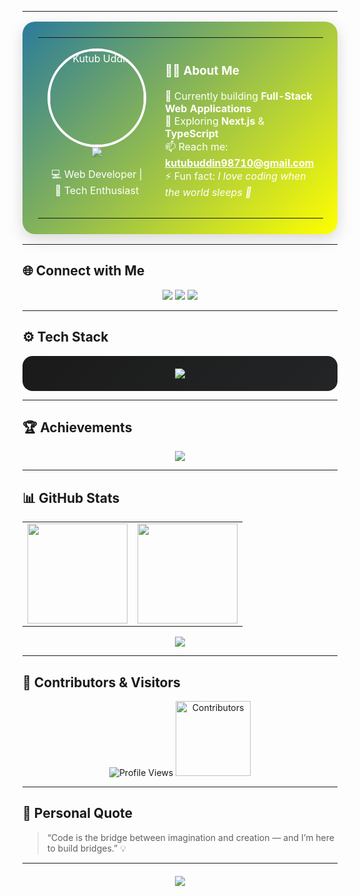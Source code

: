<!--
🌈 Modern, Responsive & Professional GitHub Profile README
Author: Kutub Uddin
-->

---

<!-- Profile Section -->
<table align="center" width="100%" style="max-width: 950px; background: linear-gradient(135deg, #2A7B9B, yellow); border-radius: 20px; color: white; padding: 25px; box-shadow: 0 8px 24px rgba(0,0,0,0.15);">
  <tr>
    <td align="center" width="35%" style="padding: 15px;">
      <img src="https://avatars.githubusercontent.com/u/108364104?v=4" width="150" style="border-radius: 50%; border: 4px solid #fff;" alt="Kutub Uddin"/><br>
      <img src="https://readme-typing-svg.herokuapp.com?font=Poppins&size=28&duration=3000&color=00C6FF&center=true&vCenter=true&width=600&lines=Hi+there!+I'm+Kutub+Uddin+👋;Full+Stack+Web+Developer+💻;Open+Source+Contributor+🚀;Tech+Enthusiast+🌐" />
      <p>💻 Web Developer | 🚀 Tech Enthusiast</p>
    </td>
    <td width="65%" style="padding: 15px;">
      <h3>👨‍💻 About Me</h3>
      <p>
        🔭 Currently building <b>Full-Stack Web Applications</b><br/>
        🌱 Exploring <b>Next.js</b> & <b>TypeScript</b><br/>
        📫 Reach me: <a href="mailto:kutubuddin98710@gmail.com" style="color: #fff; font-weight: bold;">kutubuddin98710@gmail.com</a><br/>
        ⚡ Fun fact: <i>I love coding when the world sleeps 🌙</i>
      </p>
    </td>
  </tr>
</table>

---

## 🌐 Connect with Me
<p align="center">
  <a href="https://github.com/kutub98" target="_blank"><img src="https://img.shields.io/badge/GitHub-181717?style=for-the-badge&logo=github&logoColor=white"/></a>
  <a href="https://www.linkedin.com/in/kutubu/" target="_blank"><img src="https://img.shields.io/badge/LinkedIn-0A66C2?style=for-the-badge&logo=linkedin&logoColor=white"/></a>
  <a href="mailto:kutubuddin98710@gmail.com" target="_blank"><img src="https://img.shields.io/badge/Gmail-D14836?style=for-the-badge&logo=gmail&logoColor=white"/></a>
</p>

---

## ⚙️ Tech Stack
<div align="center" style="background: linear-gradient(135deg,#1a1a1a,#232526); border-radius: 16px; padding: 20px;">
  <img src="https://skillicons.dev/icons?i=html,css,js,react,nextjs,nodejs,express,mongodb,mysql,tailwind,git,github,vscode" />
</div>

---

## 🏆 Achievements
<p align="center">
  <img src="https://github-profile-trophy.vercel.app/?username=kutub98&theme=radical&margin-w=10&no-frame=true&row=1&column=6"/>
</p>

---

## 📊 GitHub Stats
<table align="center">
  <tr>
    <td align="center">
      <img src="https://github-readme-stats.vercel.app/api?username=kutub98&show_icons=true&theme=tokyonight&count_private=true" height="160"/>
    </td>
    <td align="center">
      <img src="https://github-readme-streak-stats.herokuapp.com/?user=kutub98&theme=tokyonight" height="160"/>
    </td>
  </tr>
</table>

<p align="center">
  <img src="https://github-readme-activity-graph.vercel.app/graph?username=kutub98&theme=react-dark&area=true&hide_border=true"/>
</p>

---

## 👥 Contributors & Visitors
<p align="center">
  <img src="https://komarev.com/ghpvc/?username=kutub98&style=for-the-badge&color=00C6FF" alt="Profile Views"/>
  <img src="https://contrib.rocks/image?repo=kutub98/kutub98" alt="Contributors" width="120"/>
</p>

---

## 🎯 Personal Quote
> “Code is the bridge between imagination and creation — and I’m here to build bridges.” 💡

---

<div align="center" style="margin-top: 20px;">
  <img src="https://readme-typing-svg.herokuapp.com?font=Poppins&color=00C6FF&center=true&vCenter=true&width=500&lines=Let's+Build+Something+Amazing+Together!+💙" />
</div>
